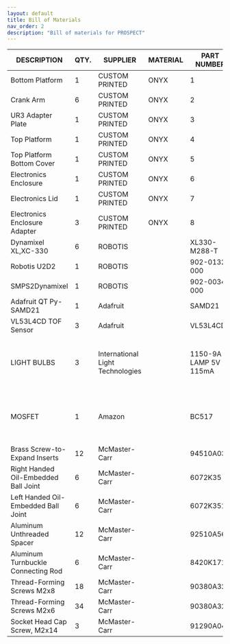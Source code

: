 ```yaml
---
layout: default
title: Bill of Materials
nav_order: 2
description: "Bill of materials for PROSPECT"
---
```


| DESCRIPTION                          | QTY. | SUPPLIER                         | MATERIAL | PART NUMBER           | LINK                                                                                                                                                                                                                                 |
| ------------------------------------ | ---- | -------------------------------- | -------- | --------------------- | ------------------------------------------------------------------------------------------------------------------------------------------------------------------------------------------------------------------------------------ |
| Bottom Platform                      | 1    | CUSTOM PRINTED                   | ONYX     | 1                     | [STL File](../CAD/STLs/Bottom_Platform.STL)                                                                                                                                                                                                                   |
| Crank Arm                            | 6    | CUSTOM PRINTED                   | ONYX     | 2                     | [STL File](../CAD/STLs/Crank_Arm.STL)                                                                                                                                                                                                                   |
| UR3 Adapter Plate                    | 1    | CUSTOM PRINTED                   | ONYX     | 3                     | [STL File](../CAD/STLs/UR3_Adapter_Plate.STL)                                                                                                                                                                                                                   |
| Top Platform                       | 1    | CUSTOM PRINTED                   | ONYX     | 4                     | [STL File](../CAD/STLs/Top_Platform.STL)                                                                                                                                                                                                                   |
| Top Platform Bottom Cover            | 1    | CUSTOM PRINTED                   | ONYX     | 5                     | [STL File](../CAD/STLs/Top_Platform_Bottom_Cover.STL)                                                                                                                                                                                                                   |
| Electronics Enclosure                | 1    | CUSTOM PRINTED                   | ONYX     | 6                     | [STL File](../CAD/STLs/Stewart_Electronics_Enclosure.STL)                                                                                                                                                                                                                   |
| Electronics Lid                      | 1    | CUSTOM PRINTED                   | ONYX     | 7                     | [STL File](../CAD/STLs/Stewart_Electronics_Enclosure_Lid.STL)                                                                                                                                                                                                                   |
| Electronics Enclosure Adapter        | 3    | CUSTOM PRINTED                   | ONYX     | 8                     | [STL File](../CAD/STLs/Stewart_Electronics_Enclosure_Bracket.STL)                                                                                                                                                                                                                   |
| Dynamixel XL,XC-330                  | 6    | ROBOTIS                          |          | XL330-M288-T          | https://www.robotis.us/dynamixel-xl330-m288-t/                                                                                                                                                                                       |
| Robotis U2D2                         | 1    | ROBOTIS                          |          | 902-0132-000          | https://www.robotis.us/u2d2/                                                                                                                                                                                                         |
| SMPS2Dynamixel                       | 1    | ROBOTIS                          |          | 902-0034-000          | https://www.robotis.us/smps2dynamixel/                                                                                                                                                                                               |
| Adafruit QT Py-SAMD21                | 1    | Adafruit                         |          | SAMD21                | https://www.adafruit.com/product/4600                                                                                                                                                                                                |
| VL53L4CD TOF Sensor                  | 3    | Adafruit                         |          | VL53L4CD              | https://www.adafruit.com/product/5396                                                                                                                                                                                                |
| LIGHT BULBS                          | 3    | International Light Technologies |          | 1150-9A LAMP 5V 115mA | [https://internationallight.com/instrumentation-and-sensor-light-sources/1896-t1-miniature-incandescent-ndir-lamp](https://internationallight.com/instrumentation-and-sensor-light-sources/1896-t1-miniature-incandescent-ndir-lamp) |
| MOSFET                               | 1    | Amazon                           |          | BC517                 | [https://www.amazon.com/EEEEE-Transistors-Transistor-Assortment-Compartment/dp/B095NMT2SL](https://www.amazon.com/EEEEE-Transistors-Transistor-Assortment-Compartment/dp/B095NMT2SL)                                                 |
| Brass Screw-to-Expand Inserts        | 12   | McMaster-Carr                    |          | 94510A030             | https://www.mcmaster.com/94510A030/                                                                                                                                                                                                  |
| Right Handed Oil-Embedded Ball Joint | 6    | McMaster-Carr                    |          | 6072K35               | https://www.mcmaster.com/6072K35/                                                                                                                                                                                                    |
| Left Handed Oil-Embedded Ball Joint  | 6    | McMaster-Carr                    |          | 6072K351              | https://www.mcmaster.com/6072K351/                                                                                                                                                                                                   |
| Aluminum Unthreaded Spacer           | 12   | McMaster-Carr                    |          | 92510A562             | https://www.mcmaster.com/92510A562/                                                                                                                                                                                                  |
| Aluminum Turnbuckle Connecting Rod   | 6    | McMaster-Carr                    |          | 8420K171              | https://www.mcmaster.com/8420K171/                                                                                                                                                                                                   |
| Thread-Forming Screws M2x8           | 18   | McMaster-Carr                    |          | 90380A327             | https://www.mcmaster.com/90380A327/                                                                                                                                                                                                  |
| Thread-Forming Screws M2x6           | 34   | McMaster-Carr                    |          | 90380A326             | https://www.mcmaster.com/90380A326/                                                                                                                                                                                                  |
| Socket Head Cap Screw, M2x14         | 3    | McMaster-Carr                    |          | 91290A045             | https://www.mcmaster.com/91290A045/                                                                                                                                                                                                  |
